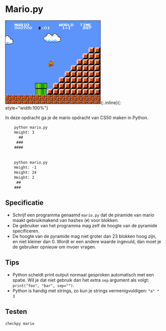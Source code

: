 # Mario.py

![](mario.png){:.inline}{: style="width:100%"}

In deze opdracht ga je de mario opdracht van CS50 maken in Python.

		python mario.py
		Height: 3
		  ##
		 ###
		####


		python mario.py
		Height: -1
		Height: 24
		Height: 2
		 ##
		###

## Specificatie

* Schrijf een programma genaamd `mario.py` dat de piramide van mario maakt gebruikmakend van hashes (`#`) voor blokken.
* De gebruiker van het programma mag zelf de hoogte van de pyramide specificeren.
* De hoogte van de pyramide mag niet groter dan 23 blokken hoog zijn, en niet kleiner dan 0. Wordt er een andere waarde ingevuld, dan moet je de gebruiker opnieuw om invoer vragen.

## Tips

* Python scheidt print output normaal gesproken automatisch met een spatie. Wil je dat niet gebruik dan het extra `sep` argument als volgt: `print("foo", "bar", sep="")`.
* Python is handig met strings, zo kun je strings vermenigvuldigen: `"a" * 3`

## Testen

	checkpy mario
